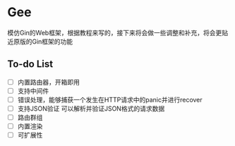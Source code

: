 # Gee
模仿Gin的Web框架，根据教程来写的，接下来将会做一些调整和补充，将会更贴近原版的Gin框架的功能

## To-do List

- [ ] 内置路由器，开箱即用
- [ ] 支持中间件
- [ ] 错误处理，能够捕获一个发生在HTTP请求中的panic并进行recover
- [ ] 支持JSON验证 可以解析并验证JSON格式的请求数据
- [ ] 路由群组
- [ ] 内置渲染
- [ ] 可扩展性
